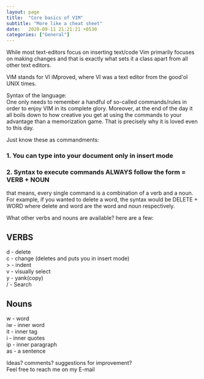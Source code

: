 ```yaml
---
layout: page
title:  "Core basics of VIM"
subtitle: "More like a cheat sheet"
date:   2020-09-11 21:21:21 +0530
categories: ["General"]
---
```


While most text-editors focus on inserting text/code Vim primarily focuses on making changes and that is exactly what sets it a class apart from all other text editors.   

VIM stands for VI iMproved, where VI was a text editor from the good'ol UNIX times.   

Syntax of the language:  
One only needs to remember a handful of so-called commands/rules in order to enjoy VIM in its complete glory. Moreover, at the end of the day it all boils down to how creative you get at using the commands to your advantage than a memorization game. That is precisely why it is loved even to this day.

Just know these as commandments:
### 1. You can type into your document only in insert mode  
### 2. Syntax to execute commands ALWAYS follow the form = VERB + NOUN  

that means, every single command is a combination of a verb and a noun. For example, if you wanted to delete a word, the syntax would be DELETE + WORD where delete and word are the word and noun respectively.    

What other verbs and nouns are available? here are a few:

## VERBS
d - delete  
c - change (deletes and puts you in insert mode)  
&gt; - indent  
v - visually select  
y - yank(copy)   
/ - Search

## Nouns
w - word  
iw - inner word  
it - inner tag  
i - inner quotes  
ip - inner paragraph  
as - a sentence  


Ideas? comments? suggestions for improvement?   
Feel free to reach me on my E-mail



